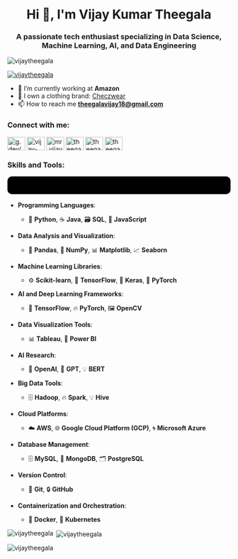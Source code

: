 <h1 align="center">Hi 👋, I'm Vijay Kumar Theegala</h1>
<h3 align="center">A passionate tech enthusiast specializing in Data Science, Machine Learning, AI, and Data Engineering</h3>

<p align="left"> <img src="https://komarev.com/ghpvc/?username=vijaytheegala&label=Profile%20views&color=0e75b6&style=flat" alt="vijaytheegala" /> </p>

<p align="left"> <a href="https://github.com/ryo-ma/github-profile-trophy"><img src="https://github-profile-trophy.vercel.app/?username=vijaytheegala" alt="vijaytheegala" /></a> </p>

- 🌱 I’m currently working at **Amazon**  
- 👕 I own a clothing brand: [Checzwear](https://checzwear.in) 
- 📫 How to reach me **theegalavijay18@gmail.com**  

<h3 align="left">Connect with me:</h3>
<p align="left">
  <p align="left">
<a href="https://g.dev/vijay_theegala" target="blank"><img align="center" src="https://raw.githubusercontent.com/rahuldkjain/github-profile-readme-generator/master/src/images/icons/Social/devto.svg" alt="g.dev/vijay_theegala" height="30" width="40" /></a>
<a href="https://linkedin.com/in/vijay-kumar-theegala-69b7bb190" target="blank"><img align="center" src="https://raw.githubusercontent.com/rahuldkjain/github-profile-readme-generator/master/src/images/icons/Social/linked-in-alt.svg" alt="vijay-kumar-theegala-69b7bb190" height="30" width="40" /></a>
<a href="https://instagram.com/mr.vijay_kumar__7" target="blank"><img align="center" src="https://raw.githubusercontent.com/rahuldkjain/github-profile-readme-generator/master/src/images/icons/Social/instagram.svg" alt="mr.vijay_kumar__7" height="30" width="40" /></a>
<a href="https://www.codechef.com/users/theegalavijay" target="blank"><img align="center" src="https://cdn.jsdelivr.net/npm/simple-icons@3.1.0/icons/codechef.svg" alt="theegalavijay" height="30" width="40" back-ground.color="white"/></a>
<a href="https://www.leetcode.com/theegalavijay18" target="blank"><img align="center" src="https://raw.githubusercontent.com/rahuldkjain/github-profile-readme-generator/master/src/images/icons/Social/leet-code.svg" alt="theegalavijay18" height="30" width="40" /></a>
<a href="https://auth.geeksforgeeks.org/user/theegalavijay18" target="blank"><img align="center" src="https://raw.githubusercontent.com/rahuldkjain/github-profile-readme-generator/master/src/images/icons/Social/geeks-for-geeks.svg" alt="theegalavijay18" height="30" width="40" /></a>
</p>
<h3 align="left">Skills and Tools:</h3>
<p align="left" style="background-color: black; padding: 20px; border-radius: 10px; color: white; font-size: 16px;"
    <ul>
  
  - **Programming Languages**: 
    - 🐍 **Python**, ☕ **Java**, 🗃 **SQL**, 📜 **JavaScript**

- **Data Analysis and Visualization**: 
  - 🔢 **Pandas**, 🧮 **NumPy**, 📊 **Matplotlib**, 📈 **Seaborn**

- **Machine Learning Libraries**: 
  - ⚙️ **Scikit-learn**, 🧠 **TensorFlow**, 🔮 **Keras**, 🤖 **PyTorch**

- **AI and Deep Learning Frameworks**: 
  - 🤖 **TensorFlow**, 🔥 **PyTorch**, 🖼 **OpenCV**

- **Data Visualization Tools**:
  - 📊 **Tableau**, 🎨 **Power BI**

 - **AI Research**:
   - 🔬 **OpenAI**, 🧠 **GPT**, 💡 **BERT**

- **Big Data Tools**: 
  - 🗄 **Hadoop**, 🔥 **Spark**, 💡 **Hive**

- **Cloud Platforms**: 
  - ☁️ **AWS**, 🌐 **Google Cloud Platform (GCP)**, 🌀 **Microsoft Azure**

- **Database Management**: 
  - 🗄 **MySQL**, 🧩 **MongoDB**, 🗂 **PostgreSQL**

- **Version Control**: 
  - 🔧 **Git**, 🔒 **GitHub**

- **Containerization and Orchestration**: 
  - 🐳 **Docker**, 🔄 **Kubernetes**
    </ul>

</p>


</p>

    
</p>

<p><img align="left" src="https://github-readme-stats.vercel.app/api/top-langs?username=vijaytheegala&show_icons=true&locale=en&layout=compact" alt="vijaytheegala" /></p>

<p>&nbsp;<img align="center" src="https://github-readme-stats.vercel.app/api?username=vijaytheegala&show_icons=true&locale=en" alt="vijaytheegala" /></p>

<p><img align="center" src="https://github-readme-streak-stats.herokuapp.com/?user=vijaytheegala&" alt="vijaytheegala" /></p>
